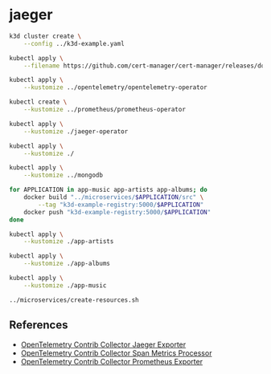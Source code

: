 # jaeger

```sh
k3d cluster create \
    --config ../k3d-example.yaml

kubectl apply \
    --filename https://github.com/cert-manager/cert-manager/releases/download/v1.8.2/cert-manager.yaml

kubectl apply \
    --kustomize ../opentelemetry/opentelemetry-operator

kubectl create \
    --kustomize ../prometheus/prometheus-operator

kubectl apply \
    --kustomize ./jaeger-operator

kubectl apply \
    --kustomize ./
```

```sh
kubectl apply \
    --kustomize ../mongodb

for APPLICATION in app-music app-artists app-albums; do
    docker build "../microservices/$APPLICATION/src" \
        --tag "k3d-example-registry:5000/$APPLICATION"
    docker push "k3d-example-registry:5000/$APPLICATION"
done

kubectl apply \
    --kustomize ./app-artists

kubectl apply \
    --kustomize ./app-albums

kubectl apply \
    --kustomize ./app-music
```

```sh
../microservices/create-resources.sh
```

## References

* [OpenTelemetry Contrib Collector Jaeger Exporter](https://github.com/open-telemetry/opentelemetry-collector-contrib/tree/main/exporter/jaegerexporter)
* [OpenTelemetry Contrib Collector Span Metrics Processor](https://github.com/open-telemetry/opentelemetry-collector-contrib/tree/main/processor/spanmetricsprocessor)
* [OpenTelemetry Contrib Collector Prometheus Exporter](https://github.com/open-telemetry/opentelemetry-collector-contrib/tree/main/exporter/prometheusexporter)
